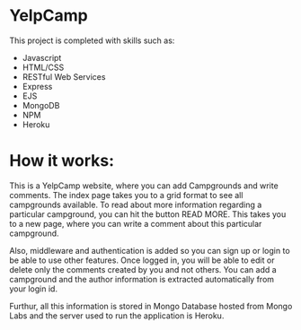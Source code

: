 # YelpCamp

This project is completed with skills such as:
  - Javascript
  - HTML/CSS
  - RESTful Web Services
  - Express
  - EJS
  - MongoDB
  - NPM
  - Heroku 
  
 # How it works:
 
This is a YelpCamp website, where you can add Campgrounds and write comments. The index page takes you to a grid format to see all campgrounds available. To read about more information regarding a particular campground, you can hit the button READ MORE. This takes you to a new page, where you can write a comment about this particular campground. 

Also, middleware and authentication is added so you can sign up or login to be able to use other features. Once logged in, you will be able to edit or delete only the comments created by you and not others. You can add a campground and the author information is extracted automatically from your login id. 

Furthur, all this information is stored in Mongo Database hosted from Mongo Labs and the server used to run the application is Heroku. 

